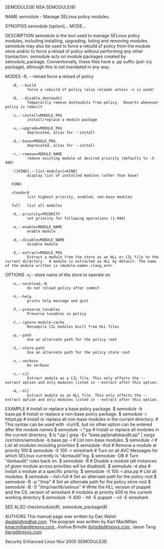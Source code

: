 SEMODULE(8)                                                                                          NSA                                                                                          SEMODULE(8)



NAME
       semodule - Manage SELinux policy modules.


SYNOPSIS
       semodule [option]... MODE...

DESCRIPTION
       semodule  is  the  tool  used to manage SELinux policy modules, including installing, upgrading, listing and removing modules.  semodule may also be used to force a rebuild of policy from the module
       store and/or to force a reload of policy without performing any other transaction.  semodule acts on module packages created by semodule_package.  Conventionally, these files have a .pp suffix (pol‐
       icy package), although this is not mandated in any way.


MODES
       -R, --reload
              force a reload of policy

       -B, --build
              force a rebuild of policy (also reloads unless -n is used)

       -D, --disable_dontaudit
              Temporarily remove dontaudits from policy.  Reverts whenever policy is rebuilt

       -i,--install=MODULE_PKG
              install/replace a module package

       -u,--upgrade=MODULE_PKG
              deprecated, alias for --install

       -b,--base=MODULE_PKG
              deprecated, alias for --install

       -r,--remove=MODULE_NAME
              remove existing module at desired priority (defaults to -X 400)

       -l[KIND],--list-modules[=KIND]
              display list of installed modules (other than base)

       KIND:

       standard
              list highest priority, enabled, non-base modules

       full   list all modules

       -X,--priority=PRIORITY
              set priority for following operations (1-999)

       -e,--enable=MODULE_NAME
              enable module

       -d,--disable=MODULE_NAME
              disable module

       -E,--extract=MODULE_PKG
              Extract a module from the store as an HLL or CIL file to the current directory.  A module is extracted as HLL by default. The name of the module written is <module-name>.<lang_ext>

OPTIONS
       -s,--store
              name of the store to operate on

       -n,--noreload,-N
              do not reload policy after commit

       -h,--help
              prints help message and quit

       -P,--preserve_tunables
              Preserve tunables in policy

       -C,--ignore-module-cache
              Recompile CIL modules built from HLL files

       -p,--path
              Use an alternate path for the policy root

       -S,--store-path
              Use an alternate path for the policy store root

       -v,--verbose
              be verbose

       -c,--cil
              Extract module as a CIL file. This only affects the --extract option and only modules listed in --extract after this option.

       -H,--hll
              Extract module as an HLL file. This only affects the --extract option and only modules listed in --extract after this option.


EXAMPLE
       # Install or replace a base policy package.
       $ semodule -b base.pp
       # Install or replace a non-base policy package.
       $ semodule -i httpd.pp
       # Install or replace all non-base modules in the current directory.
       # This syntax can be used with -i/u/r/E, but no other option can be entered after the module names
       $ semodule -i *.pp
       # Install or replace all modules in the current directory.
       $ ls *.pp | grep -Ev "base.pp|enableaudit.pp" | xargs /usr/sbin/semodule -b base.pp -i
       # List non-base modules.
       $ semodule -l
       # List all modules including priorities
       $ semodule -lfull
       # Remove a module at priority 100
       $ semodule -X 100 -r wireshark
       # Turn on all AVC Messages for which SELinux currently is "dontaudit"ing.
       $ semodule -DB
       # Turn "dontaudit" rules back on.
       $ semodule -B
       # Disable a module (all instances of given module across priorities will be disabled).
       $ semodule -d alsa
       # Install a module at a specific priority.
       $ semodule -X 100 -i alsa.pp
       # List all modules.
       $ semodule --list=full
       # Set an alternate path for the policy root
       $ semodule -B -p "/tmp"
       # Set an alternate path for the policy store root
       $ semodule -B -S "/tmp/var/lib/selinux"
       # Write the HLL version of puppet and the CIL version of wireshark
       # modules at priority 400 to the current working directory
       $ semodule -X 400 --hll -E puppet --cil -E wireshark


SEE ALSO
       checkmodule(8), semodule_package(8)

AUTHORS
       This manual page was written by Dan Walsh <dwalsh@redhat.com>.
       The program was written by Karl MacMillan <kmacmillan@tresys.com>, Joshua Brindle <jbrindle@tresys.com>, Jason Tang <jtang@tresys.com>



Security Enhanced Linux                                                                            Nov 2005                                                                                       SEMODULE(8)
